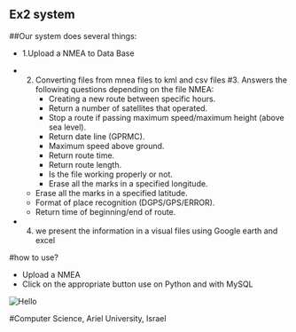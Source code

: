 

## Ex2 system
##Our system does several things:
- 1.Upload a NMEA to Data Base
- 2. Converting files from mnea files to kml and csv files
  #3. Answers the following questions depending on the file NMEA:
      - Creating a new route between specific hours.
      - Return a number of satellites that operated.
      - Stop a route if passing maximum speed/maximum height (above sea level).
      - Return date line (GPRMC).
     - Maximum speed above ground.
     - Return route time.
     - Return route length.
     - Is the file working properly or not.
     - Erase all the marks in a specified longitude.
    - Erase all the marks in a specified latitude.
    -  Format of place recognition (DGPS/GPS/ERROR).
    - Return time of beginning/end of route.

-  4. we present the information in a visual files using Google earth and excel

#how to use?
 - Upload a NMEA
- Click on the appropriate button
use on Python and with MySQL 


![Hello](http://postimg.org/image/l56vmvfcn/)



#Computer Science, Ariel University, Israel
